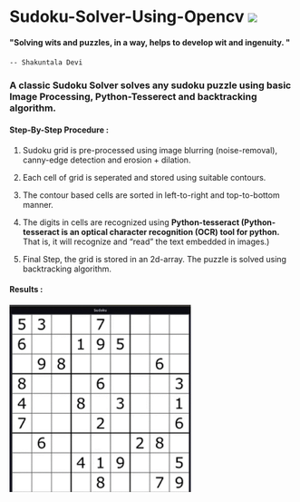 # Sudoku-Solver-Using-Opencv <img src="https://img.icons8.com/wired/64/000000/sudoku.png" width=50>

#### "Solving wits and puzzles, in a way, helps to develop wit and ingenuity. "
    -- Shakuntala Devi
    
### A classic Sudoku Solver solves any sudoku puzzle using basic Image Processing, Python-Tesserect and backtracking algorithm.

#### Step-By-Step Procedure :
  1. Sudoku grid is pre-processed using image blurring (noise-removal), canny-edge detection and erosion + dilation.
  2. Each cell of grid is seperated and stored using suitable contours.
  3. The contour based cells are sorted in left-to-right and top-to-bottom manner.
  4. The digits in cells are recognized using <b>Python-tesseract (Python-tesseract is an optical character 
  recognition (OCR) tool for python.</b> That is, it will recognize and “read” the text embedded in images.) </b>
  
  5. Final Step, the grid is stored in an 2d-array. The puzzle is solved using backtracking algorithm. 
  
#### Results :
<img src="https://github.com/ashish1sasmal/Sudoku-Solver-Using-Opencv/blob/master/Results/sudoku_solution.gif" width=320>
